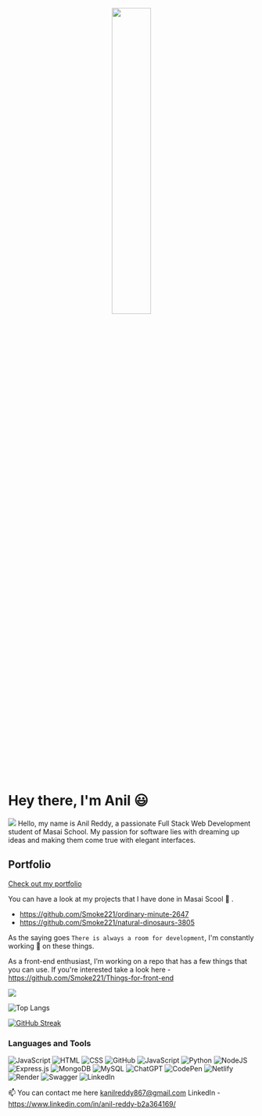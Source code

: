 <p align="center">
 <img width="40%" src="https://github.com/abhisheknaiidu/abhisheknaiidu/raw/master/code.gif?raw=true">
</p>

# Hey there, I'm Anil :smiley:
![](https://komarev.com/ghpvc/?username=Smoke221)
Hello, my name is Anil Reddy, a passionate Full Stack Web Development student of Masai School. My passion for software lies with dreaming up ideas and making them come true with elegant interfaces.

## Portfolio
[Check out my portfolio](https://smoke221.github.io/)


You can have a look at my projects that I have done in Masai Scool :school: .
- https://github.com/Smoke221/ordinary-minute-2647
- https://github.com/Smoke221/natural-dinosaurs-3805

As the saying goes `There is always a room for development`, I'm constantly working 	:construction_worker: on these things.

As a front-end enthusiast, I’m working on a repo that has a few things that you can use. If you're interested take a look here - https://github.com/Smoke221/Things-for-front-end


 
 
 <div>
<picture>
<source 
  srcset="https://github-readme-stats.vercel.app/api?username=Smoke221&show_icons=true&theme=dark"
  media="(prefers-color-scheme: dark)"
/>
<source
  srcset="https://github-readme-stats.vercel.app/api?username=Smoke221&show_icons=true"
  media="(prefers-color-scheme: light), (prefers-color-scheme: no-preference)"
/>
<img src="https://github-readme-stats.vercel.app/api?username=Smoke221&show_icons=true" />
</picture>
</div>

 ![Top Langs](https://github-readme-stats.vercel.app/api/top-langs/?username=Smoke221&layout=compact)
 
[![GitHub Streak](https://streak-stats.demolab.com/?user=Smoke221&theme=default)](https://git.io/streak-stats)

 



 
### Languages and Tools
![JavaScript](https://img.shields.io/badge/JavaScript-F7DF1E?style=for-the-badge&logo=javascript&logoColor=black)
![HTML](https://img.shields.io/badge/HTML5-E34F26?style=for-the-badge&logo=html5&logoColor=white)
![CSS](https://img.shields.io/badge/CSS3-1572B6?style=for-the-badge&logo=css3&logoColor=white)
![GitHub](https://img.shields.io/badge/GitHub-181717?style=for-the-badge&logo=github&logoColor=white)
![JavaScript](https://img.shields.io/badge/javascript-%23323330.svg?style=for-the-badge&logo=javascript&logoColor=%23F7DF1E)
![Python](https://img.shields.io/badge/python-3670A0?style=for-the-badge&logo=python&logoColor=ffdd54)
![NodeJS](https://img.shields.io/badge/node.js-6DA55F?style=for-the-badge&logo=node.js&logoColor=white)
![Express.js](https://img.shields.io/badge/express.js-%23404d59.svg?style=for-the-badge&logo=express&logoColor=%2361DAFB)
![MongoDB](https://img.shields.io/badge/MongoDB-%234ea94b.svg?style=for-the-badge&logo=mongodb&logoColor=white)
![MySQL](https://img.shields.io/badge/mysql-%2300f.svg?style=for-the-badge&logo=mysql&logoColor=white)
![ChatGPT](https://img.shields.io/badge/chatGPT-74aa9c?style=for-the-badge&logo=openai&logoColor=white)
![CodePen](https://img.shields.io/badge/Codepen-000000?style=for-the-badge&logo=codepen&logoColor=white)
![Netlify](https://img.shields.io/badge/netlify-%23000000.svg?style=for-the-badge&logo=netlify&logoColor=#00C7B7)
![Render](https://img.shields.io/badge/Render-%46E3B7.svg?style=for-the-badge&logo=render&logoColor=white)
![Swagger](https://img.shields.io/badge/-Swagger-%23Clojure?style=for-the-badge&logo=swagger&logoColor=white)
![LinkedIn](https://img.shields.io/badge/linkedin-%230077B5.svg?style=for-the-badge&logo=linkedin&logoColor=white)




 📫  You can contact me here kanilreddy867@gmail.com 
 LinkedIn - https://www.linkedin.com/in/anil-reddy-b2a364169/
 

<!---
Smoke221/Smoke221 is a ✨ special ✨ repository because its `README.md` (this file) appears on your GitHub profile.
You can click the Preview link to take a look at your changes.
--->

